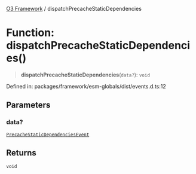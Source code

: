 [O3 Framework](../API.md) / dispatchPrecacheStaticDependencies

# Function: dispatchPrecacheStaticDependencies()

> **dispatchPrecacheStaticDependencies**(`data?`): `void`

Defined in: packages/framework/esm-globals/dist/events.d.ts:12

## Parameters

### data?

[`PrecacheStaticDependenciesEvent`](../interfaces/PrecacheStaticDependenciesEvent.md)

## Returns

`void`
